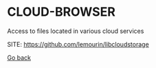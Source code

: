 # CLOUD-BROWSER
 
 Access to files located in various cloud services
 
 SITE: https://github.com/lemourin/libcloudstorage

 [Go back](https://portable-linux-apps.github.io/apps.html)
